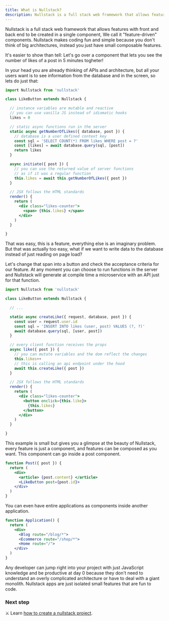 ```yaml
---
title: What is Nullstack?
description: Nullstack is a full stack web framework that allows features with front and back end to be created in a single component, We call it "feature-driven" components. Nullstack makes coding fun and simple because you don't think of big architectures, instead you just have small composable features.
---
```


Nullstack is a full stack web framework that allows features with front and back end to be created in a single component, We call it "feature-driven" components. Nullstack makes coding fun and simple because you don't think of big architectures, instead you just have small composable features.

It's easier to show than tell: Let's go over a component that lets you see the number of likes of a post in 5 minutes togheter!

In your head you are already thinking of APIs and architecture, but all your users want is to see information from the database and in the screen, so lets do just that:

```jsx
import Nullstack from 'nullstack'

class LikeButton extends Nullstack {

  // instance variables are mutable and reactive
  // you can use vanilla JS instead of idiomatic hooks
  likes = 0

  // static async functions run in the server
  static async getNumberOfLikes({ database, post }) {
    // database is a user defined context key
    const sql = 'SELECT COUNT(*) FROM likes WHERE post = ?'
    const [likes] = await database.query(sql, [post])
    return likes
  }

  async initiate({ post }) {
    // you can use the returned value of server functions
    // as if it was a regular function
    this.likes = await this.getNumberOfLikes({ post })
  }

  // JSX follows the HTML standards
  render() {
    return (
      <div class="likes-counter">
        <span> {this.likes} </span>
      </div>
    )
  }

}
```

That was easy, this is a feature, everything else is an imaginary problem. But that was actually too easy, what if we want to write data to the database instead of just reading on page load?

Let's change that span into a button and check the acceptance criteria for our feature. At any moment you can choose to run functions in the server and Nullstack will generate at compile time a microservice with an API just for that function.


```jsx
import Nullstack from 'nullstack'

class LikeButton extends Nullstack {

  // ...

  static async createLike({ request, database, post }) {
    const user = request.user.id
    const sql = 'INSERT INTO likes (user, post) VALUES (?, ?)'
    await database.query(sql, [user, post])
  }

  // every client function receives the props
  async like({ post }) {
    // you can mutate variables and the dom reflect the changes
    this.likes++
    // this is calling an api endpoint under the hood
    await this.createLike({ post })
  }

  // JSX follows the HTML standards
  render() {
    return (
      <div class="likes-counter">
        <button onclick={this.like}>
          {this.likes}
        </button>
      </div>
    )
  }

}
```

This example is small but gives you a glimpse at the beauty of Nullstack, every feature is just a component, and features can be composed as you want. This component can go inside a post component.

```jsx
function Post({ post }) {
  return (
    <div>
      <article> {post.content} </article>
      <LikeButton post={post.id}>
    </div>
  )
}
```

You can even have entire applications as components inside another application.

```jsx
function Application() {
  return (
    <div>
      <Blog route="/blog/*">
      <Ecommerce route="/shop/*">
      <Home route="/">
    </div>
  )
}
```

Any developer can jump right into your project with just JavaScript knowledge and be productive at day 0 because they don't need to understand an overly complicated architecture or have to deal with a giant monolith. Nullstack apps are just isolated small features that are fun to code.

### Next step

⚔ Learn [how to create a nullstack project](/getting-started).